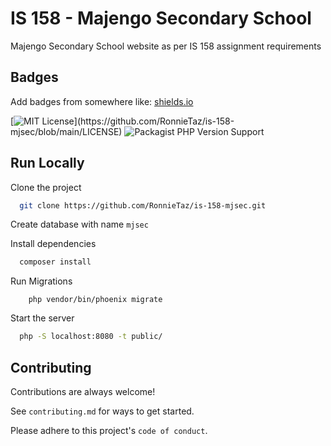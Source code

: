 
# IS 158 - Majengo Secondary School

Majengo Secondary School website as per IS 158 assignment requirements



## Badges

Add badges from somewhere like: [shields.io](https://shields.io/)

[![MIT License](https://img.shields.io/apm/l/atomic-design-ui.svg?)](https://github.com/RonnieTaz/is-158-mjsec/blob/main/LICENSE)
![Packagist PHP Version Support](https://img.shields.io/packagist/php-v/RonnieTaz/is-158-mjsec)
## Run Locally

Clone the project

```bash
  git clone https://github.com/RonnieTaz/is-158-mjsec.git
```

Create database with name `mjsec`

Install dependencies

```bash
  composer install
```

Run Migrations

```
    php vendor/bin/phoenix migrate
```
Start the server

```bash
  php -S localhost:8080 -t public/
```


## Contributing

Contributions are always welcome!

See `contributing.md` for ways to get started.

Please adhere to this project's `code of conduct`.

